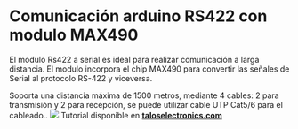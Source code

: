 # Comunicación arduino RS422 con modulo MAX490
El modulo Rs422 a serial es ideal para realizar comunicación a larga distancia. El modulo incorpora el chip MAX490 para convertir las señales de Serial al protocolo RS-422 y viceversa.

Soporta una distancia máxima de 1500 metros, mediante 4 cables: 2 para transmisión y 2 para recepción, se puede utilizar cable UTP Cat5/6 para el cableado.. 
![](https://cdn.shopify.com/s/files/1/0020/8027/6524/files/RS422_1024x1024.png?v=1627753597)
Tutorial disponible en [**taloselectronics.com**](https://www.taloselectronics.com/blogs/tutoriales/comunicacion-arduino-rs422-con-modulo-max490)
